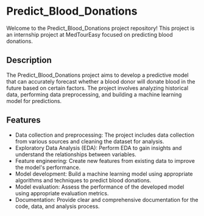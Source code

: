 
# Predict_Blood_Donations

Welcome to the Predict_Blood_Donations project repository! This project is an internship project at MedTourEasy focused on predicting blood donations.

## Description

The Predict_Blood_Donations project aims to develop a predictive model that can accurately forecast whether a blood donor will donate blood in the future based on certain factors. The project involves analyzing historical data, performing data preprocessing, and building a machine learning model for predictions.

## Features

- Data collection and preprocessing: The project includes data collection from various sources and cleaning the dataset for analysis.
- Exploratory Data Analysis (EDA): Perform EDA to gain insights and understand the relationships between variables.
- Feature engineering: Create new features from existing data to improve the model's performance.
- Model development: Build a machine learning model using appropriate algorithms and techniques to predict blood donations.
- Model evaluation: Assess the performance of the developed model using appropriate evaluation metrics.
- Documentation: Provide clear and comprehensive documentation for the code, data, and analysis process.






